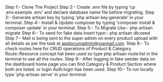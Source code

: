Step 1:- Clone The Project
Step 2:- Create .env file by typing 'cp .env.example .env' and declare database name file before migrating.
Step 3:- Generate artisan key by typing 'php artisan key:generate' in your terminal.
Step 4:- Install & Update composer by typing 'composer install & composer update' in your terminal.
Step 5:- To Migrate Use:-
php artisan migrate
Step 6:- To seed for fake data insert type:-
php artisan db:seed
Step 7:- Mail is being sent to the super admin on every product upload with all details as per the task at applocumadmin@yopmail.com.
Step 8:- To check routes here for CRUD operations of Product & Category Route::Resource concept hat been used so type php artisan route:list in the terminal to see all the routes.
Step 9:- After logging in fake seeder data on the dashboard home page you can find Category & Product Section where both are listed. or login Auth:login has been used.
Step 10:- To run locally type 'php artisan serve' in your terminal.
